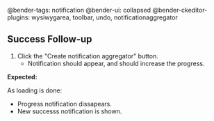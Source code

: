 @bender-tags: notification
@bender-ui: collapsed
@bender-ckeditor-plugins: wysiwygarea, toolbar, undo, notificationaggregator

## Success Follow-up

1. Click the "Create notification aggregator" button.
	* Notification should appear, and should increase the progress.

**Expected:**

As loading is done:

* Progress notification dissapears.
* New successs notification is shown.